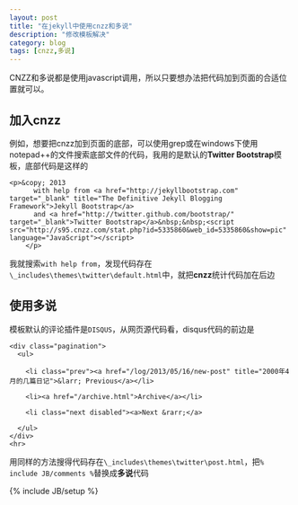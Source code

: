 ```yaml
---
layout: post
title: "在jekyll中使用cnzz和多说"
description: "修改模板解决"
category: blog
tags: [cnzz,多说]
---
```

CNZZ和多说都是使用javascript调用，所以只要想办法把代码加到页面的合适位置就可以。
## 加入cnzz
例如，想要把cnzz加到页面的底部，可以使用grep或在windows下使用notepad++的文件搜索底部文件的代码，我用的是默认的**Twitter Bootstrap**模板，底部代码是这样的

    <p>&copy; 2013 
          with help from <a href="http://jekyllbootstrap.com" target="_blank" title="The Definitive Jekyll Blogging Framework">Jekyll Bootstrap</a>
          and <a href="http://twitter.github.com/bootstrap/" target="_blank">Twitter Bootstrap</a>&nbsp;&nbsp;<script src="http://s95.cnzz.com/stat.php?id=5335860&web_id=5335860&show=pic" language="JavaScript"></script>
        </p>
我就搜索`with help from`，发现代码存在`\_includes\themes\twitter\default.html`中，就把**cnzz**统计代码加在后边
## 使用多说
模板默认的评论插件是`DISQUS`，从网页源代码看，disqus代码的前边是

    <div class="pagination">
      <ul>
      
        <li class="prev"><a href="/log/2013/05/16/new-post" title="2000年4月的几篇日记">&larr; Previous</a></li>
      
        <li><a href="/archive.html">Archive</a></li>
      
        <li class="next disabled"><a>Next &rarr;</a>
      
      </ul>
    </div>
    <hr>
用同样的方法搜得代码存在`\_includes\themes\twitter\post.html`，把`% include JB/comments %`替换成**多说**代码

{% include JB/setup %}